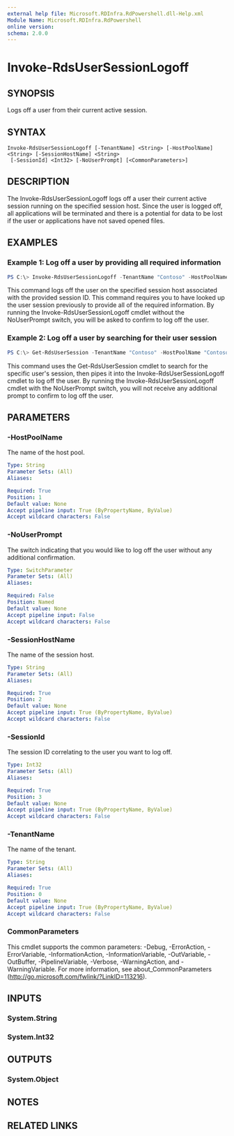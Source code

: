 ```yaml
---
external help file: Microsoft.RDInfra.RdPowershell.dll-Help.xml
Module Name: Microsoft.RDInfra.RdPowershell
online version:
schema: 2.0.0
---
```


# Invoke-RdsUserSessionLogoff

## SYNOPSIS
Logs off a user from their current active session.

## SYNTAX

```
Invoke-RdsUserSessionLogoff [-TenantName] <String> [-HostPoolName] <String> [-SessionHostName] <String>
 [-SessionId] <Int32> [-NoUserPrompt] [<CommonParameters>]
```

## DESCRIPTION
The Invoke-RdsUserSessionLogoff logs off a user their current active session running on the specified session host. Since the user is logged off, all applications will be terminated and there is a potential for data to be lost if the user or applications have not saved opened files.

## EXAMPLES

### Example 1: Log off a user by providing all required information
```powershell
PS C:\> Invoke-RdsUserSessionLogoff -TenantName "Contoso" -HostPoolName "Contoso Host Pool" -SessionHostName "sh1.contoso.com" -SessionId 1
```
This command logs off the user on the specified session host associated with the provided session ID. This command requires you to have looked up the user session previously to provide all of the required information. By running the Invoke-RdsUserSessionLogoff cmdlet without the NoUserPrompt switch, you will be asked to confirm to log off the user.

### Example 2: Log off a user by searching for their user session
```powershell
PS C:\> Get-RdsUserSession -TenantName "Contoso" -HostPoolName "Contoso Host Pool" | where { $_.UserPrincipalName -eq "contoso\user1" } | Invoke-RdsUserSessionLogoff -NoUserPrompt
```
This command uses the Get-RdsUserSession cmdlet to search for the specific user's session, then pipes it into the Invoke-RdsUserSessionLogoff cmdlet to log off the user. By running the Invoke-RdsUserSessionLogoff cmdlet with the NoUserPrompt switch, you will not receive any additional prompt to confirm to log off the user.

## PARAMETERS

### -HostPoolName
The name of the host pool.

```yaml
Type: String
Parameter Sets: (All)
Aliases:

Required: True
Position: 1
Default value: None
Accept pipeline input: True (ByPropertyName, ByValue)
Accept wildcard characters: False
```

### -NoUserPrompt
The switch indicating that you would like to log off the user without any additional confirmation.

```yaml
Type: SwitchParameter
Parameter Sets: (All)
Aliases:

Required: False
Position: Named
Default value: None
Accept pipeline input: False
Accept wildcard characters: False
```

### -SessionHostName
The name of the session host.

```yaml
Type: String
Parameter Sets: (All)
Aliases:

Required: True
Position: 2
Default value: None
Accept pipeline input: True (ByPropertyName, ByValue)
Accept wildcard characters: False
```

### -SessionId
The session ID correlating to the user you want to log off.

```yaml
Type: Int32
Parameter Sets: (All)
Aliases:

Required: True
Position: 3
Default value: None
Accept pipeline input: True (ByPropertyName, ByValue)
Accept wildcard characters: False
```

### -TenantName
The name of the tenant.

```yaml
Type: String
Parameter Sets: (All)
Aliases:

Required: True
Position: 0
Default value: None
Accept pipeline input: True (ByPropertyName, ByValue)
Accept wildcard characters: False
```

### CommonParameters
This cmdlet supports the common parameters: -Debug, -ErrorAction, -ErrorVariable, -InformationAction, -InformationVariable, -OutVariable, -OutBuffer, -PipelineVariable, -Verbose, -WarningAction, and -WarningVariable. For more information, see about_CommonParameters (http://go.microsoft.com/fwlink/?LinkID=113216).

## INPUTS

### System.String

### System.Int32

## OUTPUTS

### System.Object
## NOTES

## RELATED LINKS
